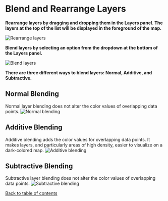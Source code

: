 # Blend and Rearrange Layers

 **Rearrange layers by dragging and dropping them in the Layers panel. The layers at the top of the list will be displayed in the foreground of the map.**  
  
 ![Rearrange layers](https://d1a3f4spazzrp4.cloudfront.net/kepler.gl/documentation/image44.png)  
  


 **Blend layers by selecting an option from the dropdown at the bottom of the Layers panel.**  
  
 ![Blend layers](https://d1a3f4spazzrp4.cloudfront.net/kepler.gl/documentation/image10.png)  
  
 **There are three different ways to blend layers: Normal, Additive, and Subtractive.**  
  


## Normal Blending

Normal layer blending does not alter the color values of overlapping data points. ![Normal blending](https://d1a3f4spazzrp4.cloudfront.net/kepler.gl/documentation/image19.png)

## Additive Blending

Additive blending adds the color values for overlapping data points. It makes layers, and particularly areas of high density, easier to visualize on a dark-colored map. ![Additive blending](https://d1a3f4spazzrp4.cloudfront.net/kepler.gl/documentation/image34.png)

## Subtractive Blending

Subtractive layer blending does not alter the color values of overlapping data points. ![Subtractive blending](https://d1a3f4spazzrp4.cloudfront.net/kepler.gl/documentation/image26.png)

[Back to table of contents](../../a-introduction.md)

